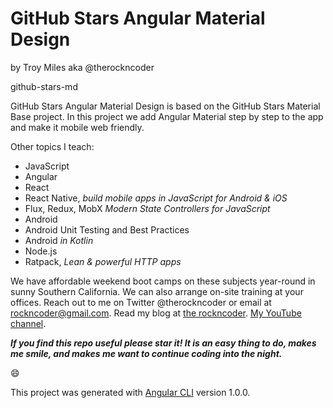 # GitHub Stars Angular Material Design 
by Troy Miles aka @therockncoder
 
github-stars-md

GitHub Stars Angular Material Design is based on the GitHub Stars Material Base project. In this project we add Angular Material step by step to the app and make it mobile web friendly.

Other topics I teach:
* JavaScript
* Angular
* React
* React Native, _build mobile apps in JavaScript for Android & iOS_
* Flux, Redux, MobX _Modern State Controllers for JavaScript_
* Android
* Android Unit Testing and Best Practices
* Android _in Kotlin_
* Node.js
* Ratpack, _Lean & powerful HTTP apps_

We have affordable weekend boot camps on these subjects year-round in sunny Southern California. We can also arrange on-site training at your offices. Reach out to me on Twitter @therockncoder or email at rockncoder@gmail.com. Read my blog at [the rockncoder](https://therockncoder.com). [My YouTube channel](https://www.youtube.com/rockncoder).

_**If you find this repo useful please star it! It is an easy thing to do, makes me smile, and makes me want to continue coding into the night.**_
 
:smile:



This project was generated with [Angular CLI](https://github.com/angular/angular-cli) version 1.0.0.
